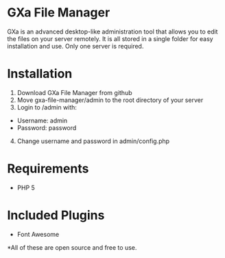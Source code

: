 # GXa File Manager
GXa is an advanced desktop-like administration tool that allows you to edit the files on your server remotely. It is all stored in a single folder for easy installation and use. Only one server is required. 
# Installation
1. Download GXa File Manager from github
2. Move gxa-file-manager/admin to the root directory of your server
3. Login to /admin with:
  - Username: admin
  - Password: password
4. Change username and password in admin/config.php
# Requirements
- PHP 5
# Included Plugins
- Font Awesome

*All of these are open source and free to use.
